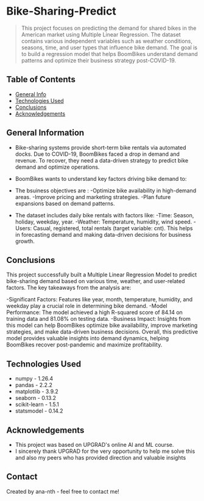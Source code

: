 # Bike-Sharing-Predict
> This project focuses on predicting the demand for shared bikes in the American market using Multiple Linear Regression. The dataset contains various independent variables such as weather conditions, seasons, time, and user types that influence bike demand. The goal is to build a regression model that helps BoomBikes understand demand patterns and optimize their business strategy post-COVID-19.


## Table of Contents
* [General Info](#general-information)
* [Technologies Used](#technologies-used)
* [Conclusions](#conclusions)
* [Acknowledgements](#acknowledgements)


## General Information
* Bike-sharing systems provide short-term bike rentals via automated docks. Due to COVID-19, BoomBikes faced a drop in demand and revenue. To recover, they need a data-driven strategy to predict bike demand and optimize operations.
* BoomBikes wants to understand key factors driving bike demand to:
* The bsuiness objectives are :
  -Optimize bike availability in high-demand areas.
  -Improve pricing and marketing strategies.
  -Plan future expansions based on demand patterns.

* The dataset includes daily bike rentals with factors like:
  -Time: Season, holiday, weekday, year.
  -Weather: Temperature, humidity, wind speed.
  -Users: Casual, registered, total rentals (target variable: cnt).
  This helps in forecasting demand and making data-driven decisions for business growth.



## Conclusions
This project successfully built a Multiple Linear Regression Model to predict bike-sharing demand based on various time, weather, and user-related factors. The key takeaways from the analysis are:

-Significant Factors: Features like year, month, temperature, humidity, and weekday play a crucial role in determining bike demand.
-Model Performance: The model achieved a high R-squared score of 84.14 on training data and 81.08% on testing data.
-Business Impact: Insights from this model can help BoomBikes optimize bike availability, improve marketing strategies, and make data-driven business decisions.
Overall, this predictive model provides valuable insights into demand dynamics, helping BoomBikes recover post-pandemic and maximize profitability. 




## Technologies Used
- numpy - 1.26.4
- pandas - 2.2.2
- matplotlib - 3.9.2
- seaborn - 0.13.2
- scikit-learn - 1.5.1
- statsmodel - 0.14.2



## Acknowledgements
- This project was based on UPGRAD's online AI and ML course.
- I sincerely thank UPGRAD for the very opportunity to help me solve this and also my peers who has provided direction and valuable insights


## Contact
Created by ana-nth - feel free to contact me!

